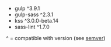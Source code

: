 - gulp ^3.9.1
- gulp-sass ^2.3.1
- kss ^3.0.0-beta.14
- sass-lint ^1.7.0

^ = compatible with version (see <a href="https://docs.npmjs.com/misc/semver#caret-ranges-123-025-004" rel="external">semver</a>)
